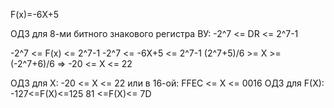 F(x)=-6X+5

ОДЗ для 8-ми битного знакового регистра ВУ: -2^7 <= DR <= 2^7-1

-2^7 <= F(x) <= 2^7-1
-2^7 <= -6X+5 <= 2^7-1
(2^7+5)/6 >= X >= (-2^7+6)/6  => -20 <= X <= 22

ОДЗ для X:      -20 <= X <= 22 или в 16-ой: FFEC <= X <= 0016
ОДЗ для F(X):   -127<=F(X)<=125               81 <=F(X)<=  7D   